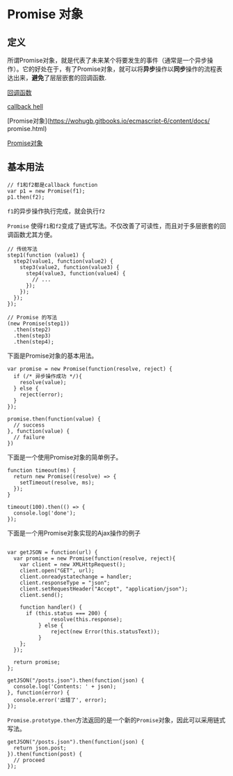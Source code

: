 
# Promise 对象


## 定义

所谓Promise对象，就是代表了未来某个将要发生的事件（通常是一个异步操作）。它的好处在于，有了Promise对象，就可以将**异步**操作以**同步**操作的流程表达出来，**避免**了层层嵌套的回调函数.

[回调函数](https://github.com/HarleyWang93/blog/issues/19)

[callback hell](http://callbackhell.com/)

[Promise对象](https://wohugb.gitbooks.io/ecmascript-6/content/docs/
promise.html)

[Promise对象](http://javascript.ruanyifeng.com/advanced/promise.html)

## 基本用法

```
// f1和f2都是callback function
var p1 = new Promise(f1);
p1.then(f2);
```
`f1`的异步操作执行完成，就会执行`f2`

`Promise` 使得`f1`和`f2`变成了链式写法。不仅改善了可读性，而且对于多层嵌套的回调函数尤其方便。

```
// 传统写法
step1(function (value1) {
  step2(value1, function(value2) {
    step3(value2, function(value3) {
      step4(value3, function(value4) {
        // ...
      });
    });
  });
});

// Promise 的写法
(new Promise(step1))
  .then(step2)
  .then(step3)
  .then(step4);

```

下面是Promise对象的基本用法。
```
var promise = new Promise(function(resolve, reject) {
  if (/* 异步操作成功 */){
    resolve(value);
  } else {
    reject(error);
  }
});

promise.then(function(value) {
  // success
}, function(value) {
  // failure
})
```

下面是一个使用Promise对象的简单例子。

```
function timeout(ms) {
  return new Promise((resolve) => {
    setTimeout(resolve, ms);
  });
}

timeout(100).then(() => {
  console.log('done');
});
```


下面是一个用Promise对象实现的Ajax操作的例子

```

var getJSON = function(url) {
  var promise = new Promise(function(resolve, reject){
    var client = new XMLHttpRequest();
    client.open("GET", url);
    client.onreadystatechange = handler;
    client.responseType = "json";
    client.setRequestHeader("Accept", "application/json");
    client.send();

    function handler() {
      if (this.status === 200) { 
              resolve(this.response); 
          } else { 
              reject(new Error(this.statusText)); 
          }
    };
  });

  return promise;
};

getJSON("/posts.json").then(function(json) {
  console.log('Contents: ' + json);
}, function(error) {
  console.error('出错了', error);
});

```

`Promise.prototype.then`方法返回的是一个新的`Promise`对象，因此可以采用链式写法。

```
getJSON("/posts.json").then(function(json) {
  return json.post;
}).then(function(post) {
  // proceed
});

```